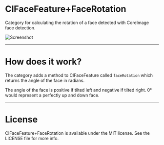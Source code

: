 CIFaceFeature+FaceRotation
==========================
Category for calculating the rotation of a face detected with CoreImage face detection.

![Screenshot](http://needgoodcode.com/images/face.png "Hipster")
* * *

How does it work?
=================
The category adds a method to CIFaceFeature called `faceRotation` which returns the angle of the face in radians.

The angle of the face is positive if tilted left and negative if tilted right. 0&#176; would represent a perfectly up and down face.
* * *

License
=======
CIFaceFeature+FaceRotation is available under the MIT license. See the LICENSE file for more info.